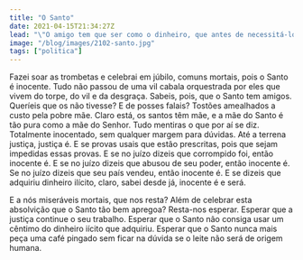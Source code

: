 ```yaml
---
title: "O Santo"
date: 2021-04-15T21:34:27Z
lead: "\"O amigo tem que ser como o dinheiro, que antes de necessitá-lo, sabe-se o valor que têm.\" (Sócrates)"
image: "/blog/images/2102-santo.jpg"
tags: ["politica"]
---
```

Fazei soar as trombetas e celebrai em júbilo, comuns mortais, pois o Santo é inocente. Tudo não passou de uma vil cabala orquestrada por eles que vivem do torpe, do vil e da desgraça. Sabeis, pois, que o Santo tem amigos. Queríeis que os não tivesse? E de posses falais? Tostões amealhados a custo pela pobre mãe. Claro está, os santos têm mãe, e a mãe do Santo é tão pura como a mãe do Senhor. Tudo mentiras o que por aí se diz. Totalmente inocentado, sem qualquer margem para dúvidas. Até a terrena justiça, justiça é. E se provas usais que estão prescritas, pois que sejam impedidas essas provas. E se no juízo dizeis que corrompido foi, então inocente é. E se no juízo dizeis que abusou de seu poder, então inocente é. Se no juízo dizeis que seu país vendeu, então inocente é. E se dizeis que adquiriu dinheiro ilícito, claro, sabei desde já, inocente é e será.

E a nós miseráveis mortais, que nos resta? Além de celebrar esta absolvição que o Santo tão bem apregoa? Resta-nos esperar. Esperar que a justiça continue o seu trabalho. Esperar que o Santo não consiga usar um cêntimo do dinheiro iícito que adquiriu. Esperar que o Santo nunca mais peça uma café pingado sem ficar na dúvida se o leite não será de origem humana.
